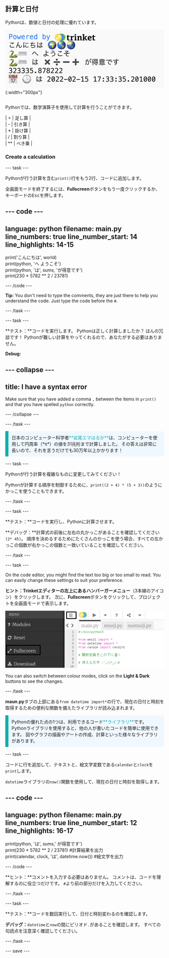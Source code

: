 ## 計算と日付

<div style="display: flex; flex-wrap: wrap">
<div style="flex-basis: 200px; flex-grow: 1; margin-right: 15px;">
Pythonは、数値と日付の処理に優れています。
</div>
<div>

![新しい計算と現在の日付を示す5行を表示した出力領域。 ](images/sums_dates.png){:width="300px"} 

</div>
</div>

Pythonでは、数学演算子を使用して計算を行うことができます。

| + | 足し算 |   
| - | 引き算 |   
| * | 掛け算 |   
| / | 割り算 |   
| ** | べき乗 |

### Create a calculation

--- task ---

Pythonが行う計算を含む`print()`行をもう2行、コードに追加します。

全画面モードを終了するには、**Fullscreen**ボタンをもう一度クリックするか、キーボードの<kbd>Esc</kbd>を押します。

--- code ---
---
language: python filename: main.py line_numbers: true line_number_start: 14
line_highlights: 14-15
---

print('こんにちは', world)   
print(python, 'へ ようこそ')   
print(python, 'は', sums, 'が得意です')   
print(230 * 5782 ** 2 / 23781)

--- /code ---

**Tip:** You don't need to type the comments, they are just there to help you understand the code. Just type the code before the `#`.

--- /task ---

--- task ---

**テスト：**コードを実行します。 Pythonは正しく計算しましたか？ ほんの冗談です！ Pythonが難しい計算をやってくれるので、あなたがする必要はありません。

**Debug:**

--- collapse ---
---
title: I have a syntax error
---

Make sure that you have added a comma `,` between the items in `print()` and that you have spelled `python` correctly.

--- /collapse ---

--- /task ---

<p style="border-left: solid; border-width:10px; border-color: #0faeb0; background-color: aliceblue; padding: 10px;">
日本のコンピューター科学者<span style="color: #0faeb0">**岩尾エマはるか**</span>は、コンピューターを使用して円周率（*π*）の値を31兆桁まで計算しました。 その答えは非常に長いので、それを言うだけでも30万年以上かかります！ 
</p>

--- task ---

Pythonが行う計算を複雑なものに変更してみてください！

Pythonが計算する順序を制御するために、`print((2 + 4) * (5 + 3))`のようにかっこを使うこともできます。

--- /task ---

--- task ---

**テスト：**コードを実行し、Pythonに計算させます。

**デバッグ：**計算式の前後に左右の丸かっこがあることを確認してください `(2* 45)`。 順序を決めるするためにたくさんのかっこを使う場合、すべての左かっこの個数が右かっこの個数と一致いていることを確認してください。

--- /task ---

--- task ---

On the code editor, you might find the text too big or too small to read. You can easily change these settings to suit your preference.

**ヒント：**Trinketエディターの左上にある**ハンバーガーメニュー**（3本線のアイコン）をクリックします。 次に、**Fullscreen**ボタンをクリックして、プロジェクトを全画面モードで表示します。

![The code editor with the settings menu expanded, to show the Colour Mode and Text Size options.](images/full_screen.png)

You can also switch between colour modes, click on the **Light & Dark** buttons to see the changes.

--- /task ---

**maun.py**タブの上部にある`from datetime import*`の行で、現在の日付と時刻を取得するための便利な関数を備えたライブラリが読み込まれます。

<p style="border-left: solid; border-width:10px; border-color: #0faeb0; background-color: aliceblue; padding: 10px;">
Pythonの優れた点の1つは、利用できるコード<span style="color: #0faeb0">**ライブラリ**</span>です。 Pythonライブラリを使用すると、他の人が書いたコードを簡単に使用できます。 図やグラフの描画やアートの作成、計算といった様々なライブラリがあります。
</p>

--- task ---

コードに行を追加して、テキストと、絵文字変数である`calendar`と`clock`を`print`します。

`datetime`ライブラリの`now()`関数を使用して、現在の日付と時刻を取得します。

--- code ---
---
language: python filename: main.py line_numbers: true line_number_start: 12
line_highlights: 16-17
---

print(python, 'は', sums,' が得意です')    
print(230 * 5782 ** 2 / 23781) #計算結果を出力     
print(calendar, clock, 'は', datetime.now()) #絵文字を出力

--- /code ---

**ヒント：**コメントを入力する必要はありません。 コメントは、コードを理解するのに役立つだけです。 `#`より前の部分だけを入力してください。

--- /task ---

--- task ---

**テスト：**コードを数回実行して、日付と時刻変わるのを確認します。

**デバッグ：**`datetime`と`now`の間にピリオド`.`があることを確認します。 すべての句読点を注意深く確認してください。

--- /task ---

--- save ---
